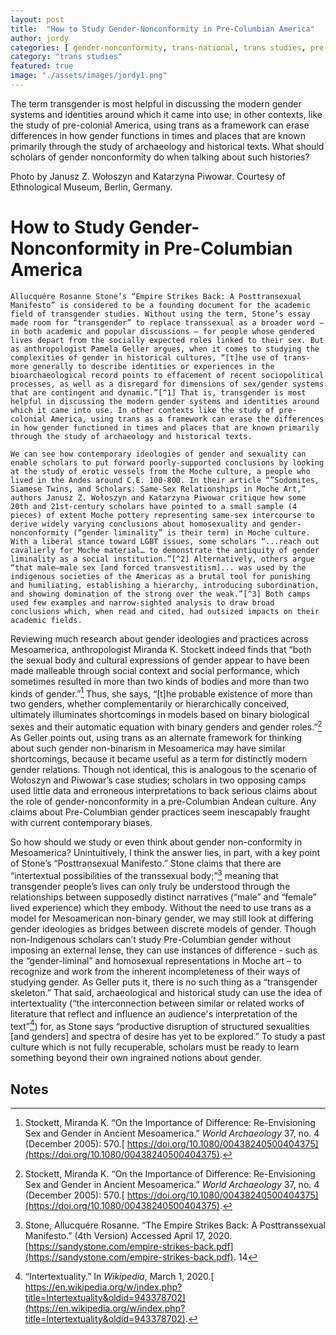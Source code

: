 ```yaml
---
layout: post
title:  "How to Study Gender-Nonconformity in Pre-Columbian America"
author: jordy
categories: [ gender-nonconformity, trans-national, trans studies, pre-colonial ]
category: "trans studies"
featured: true
image: "./assets/images/jordy1.png"
---
```

The term transgender is most helpful in discussing the modern gender systems and identities around which it came into use; in other contexts, like the study of pre-colonial America, using trans as a framework can erase differences in how gender functions in times and places that are known primarily through the study of archaeology and historical texts. What should scholars of gender nonconformity do when talking about such histories?

Photo by Janusz Z. Wołoszyn and Katarzyna Piwowar. Courtesy of Ethnological Museum, Berlin, Germany.

# How to Study Gender-Nonconformity in Pre-Columbian America

	Allucquére Rosanne Stone’s “Empire Strikes Back: A Posttransexual Manifesto” is considered to be a founding document for the academic field of transgender studies. Without using the term, Stone’s essay made room for “transgender” to replace transsexual as a broader word – in both academic and popular discussions – for people whose gendered lives depart from the socially expected roles linked to their sex. But as anthropologist Pamela Geller argues, when it comes to studying the complexities of gender in historical cultures, “[t]he use of trans- more generally to describe identities or experiences in the bioarchaeological record points to effacement of recent sociopolitical processes, as well as a disregard for dimensions of sex/gender systems that are contingent and dynamic.”[^1] That is, transgender is most helpful in discussing the modern gender systems and identities around which it came into use. In other contexts like the study of pre-colonial America, using trans as a framework can erase the differences in how gender functioned in times and places that are known primarily through the study of archaeology and historical texts. 

	We can see how contemporary ideologies of gender and sexuality can enable scholars to put forward poorly-supported conclusions by looking at the study of erotic vessels from the Moche culture, a people who lived in the Andes around C.E. 100-800. In their article “”Sodomites, Siamese Twins, and Scholars: Same-Sex Relationships in Moche Art,” authors Janusz Z. Wołoszyn and Katarzyna Piwowar critique how some 20th and 21st-century scholars have pointed to a small sample (4 pieces) of extent Moche pottery representing same-sex intercourse to derive widely varying conclusions about homosexuality and gender-nonconformity (“gender liminality” is their term) in Moche culture. With a liberal stance toward LGBT issues, some scholars “...reach out cavalierly for Moche material… to demonstrate the antiquity of gender liminality as a social institution.”[^2] Alternatively, others argue “that male–male sex [and forced transvestitism]... was used by the indigenous societies of the Americas as a brutal tool for punishing and humiliating, establishing a hierarchy, introducing subordination, and showing domination of the strong over the weak.”[^3] Both camps used few examples and narrow-sighted analysis to draw broad conclusions which, when read and cited, had outsized impacts on their academic fields.

Reviewing much research about gender ideologies and practices across Mesoamerica, anthropologist Miranda K. Stockett indeed finds that “both the sexual body and cultural expressions of gender appear to have been made malleable through social context and social performance, which sometimes resulted in more than two kinds of bodies and more than two kinds of gender.”[^4] Thus, she says, “[t]he probable existence of more than two genders, whether complementarily or hierarchically conceived, ultimately illuminates shortcomings in models based on binary biological sexes and their automatic equation with binary genders and gender roles.”[^5] As Geller points out, using trans as an alternate framework for thinking about such gender non-binarism in Mesoamerica may have similar shortcomings, because it became useful as a term for distinctly modern gender relations. Though not identical, this is analogous to the scenario of Wołoszyn and Piwowar’s case studies; scholars in two opposing camps used little data and erroneous interpretations to back serious claims about the role of gender-nonconformity in a pre-Columbian Andean culture. Any claims about Pre-Columbian gender practices seem inescapably fraught with current contemporary biases.

So how should we study or even think about gender non-conformity in Mesoamerica? Unintuitively, I think the answer lies, in part, with a key point of Stone’s “Posttransexual Manifesto.” Stone claims that there are “intertextual possibilities of the transsexual body;”[^6] meaning that transgender people’s lives can only truly be understood through the relationships between supposedly distinct narratives (“male” and “female” lived experience) which they embody. Without the need to use trans as a model for Mesoamerican non-binary gender, we may still look at differing gender ideologies as bridges between discrete models of gender. Though non-Indigenous scholars can’t study Pre-Columbian gender without imposing an external lense, they can use instances of difference - such as the “gender-liminal” and homosexual representations in Moche art – to recognize and work from the inherent incompleteness of their ways of studying gender. As Geller puts it, there is no such thing as a “transgender skeleton.” That said, archaeological and historical study can use the idea of intertextuality (“the interconnection between similar or related works of literature that reflect and influence an audience's interpretation of the text”[^7]) for, as Stone says “productive disruption of structured sexualities [and genders] and spectra of desire has yet to be explored.” To study a past culture which is not fully recuperable, scholars must be ready to learn something beyond their own ingrained notions about gender.


<!-- Footnotes themselves at the bottom. -->
## Notes

[^1]:
     Geller, Pamela. “The Fallacy of the Transgender Skeleton: Deep Time Perspectives on Contemporary Issues,” 231, 2019.[ https://doi.org/10.1007/978-3-319-93012-1_10](https://doi.org/10.1007/978-3-319-93012-1_10).

[^2]:
     Wołoszyn, Janusz Z., and Katarzyna Piwowar. “Sodomites, Siamese Twins, and Scholars: Same-Sex Relationships in Moche Art.” American Anthropologist 117, no. 2 (June 2015): 291.

[^3]:
     Wołoszyn, Janusz Z., and Katarzyna Piwowar. “Sodomites, Siamese Twins, and Scholars: Same-Sex Relationships in Moche Art.” _American Anthropologist_ 117, no. 2 (June 2015): 293.

[^4]:
     Stockett, Miranda K. “On the Importance of Difference: Re-Envisioning Sex and Gender in Ancient Mesoamerica.” _World Archaeology_ 37, no. 4 (December 2005): 570.[ https://doi.org/10.1080/00438240500404375](https://doi.org/10.1080/00438240500404375).

[^5]:
     Stockett, Miranda K. “On the Importance of Difference: Re-Envisioning Sex and Gender in Ancient Mesoamerica.” _World Archaeology_ 37, no. 4 (December 2005): 570.[ https://doi.org/10.1080/00438240500404375](https://doi.org/10.1080/00438240500404375).

[^6]:
    Stone, Allucquére Rosanne. “The Empire Strikes Back: A Posttranssexual Manifesto.” (4th Version) Accessed April 17, 2020. [https://sandystone.com/empire-strikes-back.pdf](https://sandystone.com/empire-strikes-back.pdf). 14

[^7]:
    “Intertextuality.” In _Wikipedia_, March 1, 2020.[ https://en.wikipedia.org/w/index.php?title=Intertextuality&oldid=943378702](https://en.wikipedia.org/w/index.php?title=Intertextuality&oldid=943378702).
